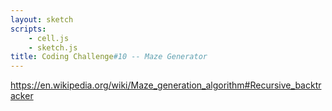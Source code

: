 ```yaml
---
layout: sketch
scripts: 
    - cell.js
    - sketch.js
title: Coding Challenge#10 -- Maze Generator
---
```


<https://en.wikipedia.org/wiki/Maze_generation_algorithm#Recursive_backtracker>
